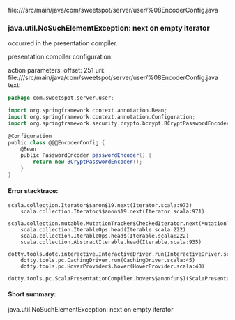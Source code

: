 file://<WORKSPACE>/src/main/java/com/sweetspot/server/user/%08EncoderConfig.java
### java.util.NoSuchElementException: next on empty iterator

occurred in the presentation compiler.

presentation compiler configuration:


action parameters:
offset: 251
uri: file://<WORKSPACE>/src/main/java/com/sweetspot/server/user/%08EncoderConfig.java
text:
```scala
package com.sweetspot.server.user;

import org.springframework.context.annotation.Bean;
import org.springframework.context.annotation.Configuration;
import org.springframework.security.crypto.bcrypt.BCryptPasswordEncoder;

@Configuration
public class @@EncoderConfig {
    @Bean
    public PasswordEncoder passwordEncoder() {
        return new BCryptPasswordEncoder();
    }
}

```



#### Error stacktrace:

```
scala.collection.Iterator$$anon$19.next(Iterator.scala:973)
	scala.collection.Iterator$$anon$19.next(Iterator.scala:971)
	scala.collection.mutable.MutationTracker$CheckedIterator.next(MutationTracker.scala:76)
	scala.collection.IterableOps.head(Iterable.scala:222)
	scala.collection.IterableOps.head$(Iterable.scala:222)
	scala.collection.AbstractIterable.head(Iterable.scala:935)
	dotty.tools.dotc.interactive.InteractiveDriver.run(InteractiveDriver.scala:164)
	dotty.tools.pc.CachingDriver.run(CachingDriver.scala:45)
	dotty.tools.pc.HoverProvider$.hover(HoverProvider.scala:40)
	dotty.tools.pc.ScalaPresentationCompiler.hover$$anonfun$1(ScalaPresentationCompiler.scala:389)
```
#### Short summary: 

java.util.NoSuchElementException: next on empty iterator